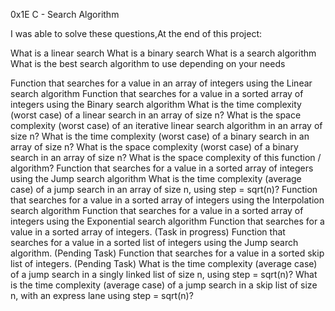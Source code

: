0x1E C - Search Algorithm


I was able to solve these questions,At the end of this project:

What is a linear search
What is a binary search
What is a search algorithm
What is the best search algorithm to use depending on your needs

Function that searches for a value in an array of integers using the Linear search algorithm
Function that searches for a value in a sorted array of integers using the Binary search algorithm
What is the time complexity (worst case) of a linear search in an array of size n?
What is the space complexity (worst case) of an iterative linear search algorithm in an array of size n?
What is the time complexity (worst case) of a binary search in an array of size n?
What is the space complexity (worst case) of a binary search in an array of size n?
What is the space complexity of this function / algorithm?
Function that searches for a value in a sorted array of integers using the Jump search algorithm
What is the time complexity (average case) of a jump search in an array of size n, using step = sqrt(n)?
Function that searches for a value in a sorted array of integers using the Interpolation search algorithm
Function that searches for a value in a sorted array of integers using the Exponential search algorithm
Function that searches for a value in a sorted array of integers. (Task in progress)
Function that searches for a value in a sorted list of integers using the Jump search algorithm. (Pending Task)
Function that searches for a value in a sorted skip list of integers. (Pending Task)
What is the time complexity (average case) of a jump search in a singly linked list of size n, using step = sqrt(n)?
What is the time complexity (average case) of a jump search in a skip list of size n, with an express lane using step = sqrt(n)?
